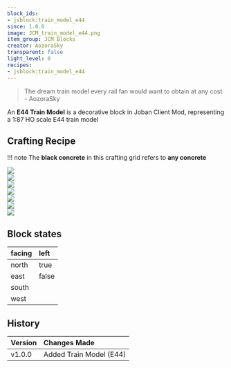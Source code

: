```yaml
---
block_ids:
- jsblock:train_model_e44
since: 1.0.0
image: JCM_train_model_e44.png
item_group: JCM Blocks
creator: AozoraSky
transparent: false
light_level: 0
recipes:
- jsblock:train_model_e44
---
```


<blockquote>The dream train model every rail fan would want to obtain at any cost - AozoraSky</blockquote>

An **E44 Train Model** is a decorative block in Joban Client Mod, representing a 1:87 HO scale E44 train model

## Crafting Recipe
!!! note
    The **black concrete** in this crafting grid refers to **any concrete**

<div class="crafting">
    <div class="crafting-table">
        <!-- row 1 -->
        <div></div>
        <div></div>
        <div></div>
        <!-- row 2 -->
        <div><img src="../crafting/Minecraft_Black_concrete.png"></div>
        <div><img src="../crafting/Minecraft_Black_concrete.png"></div>
        <div><img src="../crafting/Minecraft_Black_concrete.png"></div>
        <!-- row 3 -->
        <div><img src="../crafting/Minecraft_Iron_ingot.png"></div>
        <div><img src="../crafting/Minecraft_Iron_ingot.png"></div>
        <div><img src="../crafting/Minecraft_Iron_ingot.png"></div>
    </div>
    <div class="crafting-arrow"></div>
    <div class="crafting-result" data-count="8">
        <img src="../crafting/JCM_Item_Train_model_e44.png">
    </div>
</div>

## Block states
| facing | left  |
|:-------|:------|
| north  | true  |
| east   | false |
| south  |       |
| west   |       |

## History
| Version | Changes Made            |
|:--------|:------------------------|
| v1.0.0  | Added Train Model (E44) |
